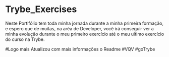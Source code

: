 # Trybe_Exercises

 Neste Portifólio tem toda minha jornada durante a minha primeira formação, e espero que de muitas, na aréa de Developer, você irá conseguir ver a minha evolução durante o meu primeiro exercício até o meu ultimo exercício do curso na Trybe.

#Logo mais Atualizou com mais informações o Readme
#VQV #goTrybe